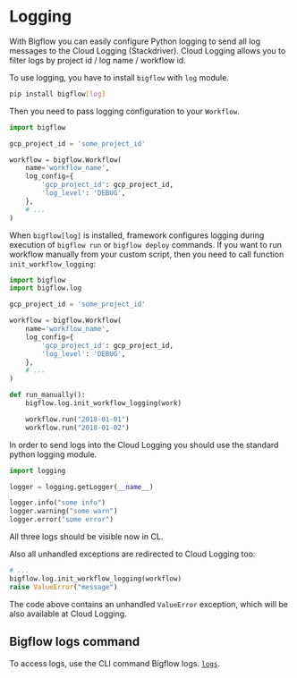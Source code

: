 # Logging


With Bigflow you can easily configure Python logging to send all log messages to the Cloud Logging (Stackdriver).
Cloud Logging allows you to filter logs by project id / log name / workflow id.

To use logging, you have to install `bigflow` with `log` module.

```bash
pip install bigflow[log]
```

Then you need to pass logging configuration to your `Workflow`.

```python
import bigflow

gcp_project_id = 'some_project_id'

workflow = bigflow.Workflow(
    name='workflow_name',
    log_config={
        'gcp_project_id': gcp_project_id,
        'log_level': 'DEBUG',
    },
    # ...
)
```

When `bigflow[log]` is installed, framework configures logging during execution of `bigflow run` or `bigflow deploy` commands.
If you want to run workflow manually from your custom script, then you need to call function `init_workflow_logging`:

```python
import bigflow
import bigflow.log

gcp_project_id = 'some_project_id'

workflow = bigflow.Workflow(
    name='workflow_name',
    log_config={
        'gcp_project_id': gcp_project_id,
        'log_level': 'DEBUG',
    },
    # ...
)

def run_manually():
    bigflow.log.init_workflow_logging(work)

    workflow.run("2018-01-01")
    workflow.run("2018-01-02")
```

In order to send logs into the Cloud Logging you should use the standard python logging module.

```python
import logging

logger = logging.getLogger(__name__)

logger.info("some info")
logger.warning("some warn")
logger.error("some error")
```
All three logs should be visible now in CL.

Also all unhandled exceptions are redirected to Cloud Logging too:

```python
# ...
bigflow.log.init_workflow_logging(workflow)
raise ValueError("message")
```
The code above contains an unhandled `ValueError` exception, which will be also available at Cloud Logging.


## Bigflow logs command
To access logs, use the CLI command Bigflow logs. [`logs`](./cli.md#generating-link-to-gcp-logging).